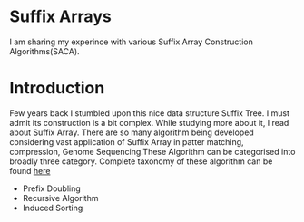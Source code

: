 # Suffix Arrays
I am sharing my experince with various Suffix Array Construction Algorithms(SACA).

# Introduction
Few years back I stumbled upon this nice data structure Suffix Tree. I must admit its construction is a bit complex.
While studying more about it, I read about Suffix Array.
There are so many algorithm being developed considering vast application of Suffix Array in patter matching, compression, Genome Sequencing.These Algorithm can be categorised into broadly three category.
Complete taxonomy of these algorithm can be found [here](http://www.cas.mcmaster.ca/~bill/best/algorithms/07Taxonomy.pdf)
* Prefix Doubling 
* Recursive Algorithm
* Induced Sorting

